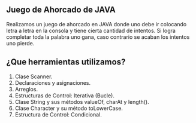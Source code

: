 ## Juego de Ahorcado de JAVA

Realizamos un juego de ahorcado en JAVA donde uno debe ir colocando letra a letra en la consola y tiene cierta cantidad de intentos.
Si logra completar toda la palabra uno gana, caso contrario se acaban los intentos uno pierde.

## ¿Que herramientas utilizamos?

 1. Clase Scanner.
 2. Declaraciones y asignaciones.
 3. Arreglos.
 4. Estructuras de Control: Iterativa (Bucle).
 5. Clase String y sus métodos valueOf, charAt y length().
 6. Clase Character y su método toLowerCase.
 7. Estructura de Control: Condicional.

